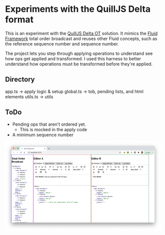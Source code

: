 # Experiments with the QuillJS Delta format

This is an experiment with the [QuillJS Delta OT](https://github.com/quilljs/delta) solution. It mimics the [Fluid Framework](fluidframework.com) total order broadcast and reuses other Fluid concepts, such as the reference sequence number and sequence number.

The project lets you step through applying operations to understand see how ops get applied and transformed. I used this harness to better understand how operations must be transformed before they're applied.

## Directory
app.ts -> apply logic & setup
global.ts -> tob, pending lists, and html elements
utils.ts -> utils

## ToDo
* Pending ops that aren't ordered yet.
  * This is mocked in the apply code
* A minimum sequence number

![web app](./ot%20types.png)